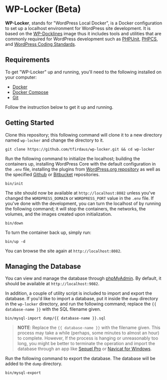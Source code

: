 # WP-Locker (Beta)

**WP-Locker**, stands for "WordPress Local Docker", is a Docker configuration to set up a localhost environment for WordPress site development. It is based on the [WP-Docklines](https://github.com/tfirdaus/wp-docklines) image thus it includes tools and utilities that are commonly required for WordPress development such as [PHPUnit](https://phpunit.de/), [PHPCS](https://github.com/squizlabs/PHP_CodeSniffer), and [WordPress Coding Standards](https://github.com/WordPress-Coding-Standards/WordPress-Coding-Standards).

## Requirements

To get "WP-Locker" up and running, you'll need to the following installed on your computer:

- [Docker](https://www.docker.com/)
- [Docker Compose](https://docs.docker.com/compose/)
- [Git](https://git-scm.com/)

Follow the instruction below to get it up and running.

## Getting Started

Clone this repository; this following command will clone it to a new directory named `wp-locker` and change the directory to it.

```
git clone https://github.com/tfirdaus/wp-locker.git && cd wp-locker
```

Run the following command to initialize the localhost; building the containers up, installing WordPress Core with the default configuration in the `.env` file, installing the plugins from [WordPress.org repository](https://wordpress.org/plugins/) as well as the specified [Github](https://github.com/) or [Bitbucket](https://bitbucket.org/) repositories.

```
bin/init
```

The site should now be available at `http://localhost:8082` unless you've changed the `WORDPRESS_DOMAIN` or `WORDPRESS_PORT` value in the `.env` file. If you've done with the development, you can turn the localhost of by running the following command; it will stop the containers, the networks, the volumes, and the images created upon initialization.

```
bin/down
```

To turn the container back up, simply run:

```
bin/up -d
```

You can browse the site again at `http://localhost:8082`.

## Managing the Database

You can view and manage the database through [phpMyAdmin](https://www.phpmyadmin.net/). By default, it should be available at `http://localhost:9082`.

In addition, a couple of utility script is included to import and export the database. If you'd like to import a database, put it inside the `dump` directory in the `wp-locker` directory, and run the following command; replace the `{{ database-name }}` with the SQL filename given.

```
bin/mysql-import dump/{{ database-name }}.sql
```

> **NOTE**: Replace the `{{ database-name }}` with the filename given. This process may take a while (perhaps, some minutes to almost an hour) to complete. However, If the process is hanging or unreasonably too long, you might be better to terminate the operation and import the database through an app like [Sequel Pro](https://github.com/tfirdaus/wp-locker/wiki/Using-Sequel-Pro) or [Navicat for Windows](https://www.navicat.com/en/products).

Run the following command to export the database. The database will be added to the `dump` directory.

```
bin/mysql-export
```
